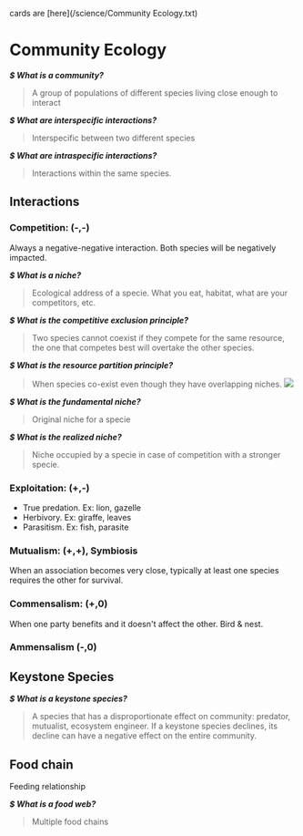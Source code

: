 cards are [here](/science/Community Ecology.txt)
# Community Ecology

***$ What is a community?***
> A group of populations of different species living close enough to interact

***$ What are interspecific interactions?***
> Interspecific between two different species

***$ What are intraspecific interactions?***
> Interactions within the same species.

## Interactions

### Competition: (-,-)

Always a negative-negative interaction. Both species will be negatively impacted.

***$ What is a niche?***
> Ecological address of a specie. What you eat, habitat, what are your competitors, etc.

***$ What is the competitive exclusion principle?***
> Two species cannot coexist if they compete for the same resource, the one that competes best will overtake the other species.

***$ What is the resource partition principle?***
> When species co-exist even though they have overlapping niches. <img src="https://i.ytimg.com/vi/hjHxMtOCq-o/hqdefault.jpg">

***$ What is the fundamental niche?***
> Original niche for a specie

***$ What is the realized niche?***
> Niche occupied by a specie in case of competition with a stronger specie.

### Exploitation: (+,-)

- True predation. Ex: lion, gazelle
- Herbivory. Ex: giraffe, leaves
- Parasitism. Ex: fish, parasite

### Mutualism: (+,+), Symbiosis

When an association becomes very close, typically at least one species requires the other for survival.

### Commensalism: (+,0)

When one party benefits and it doesn't affect the other. Bird & nest.

### Ammensalism (-,0)

## Keystone Species

***$ What is a keystone species?***
> A species that has a disproportionate effect on community: predator, mutualist, ecosystem engineer. If a keystone species declines, its decline can have a negative effect on the entire community.

## Food chain

Feeding relationship

***$ What is a food web?***
> Multiple food chains
